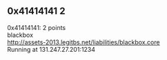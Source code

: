 ## 0x41414141 2  
0x41414141: 2 points  
blackbox  
http://assets-2013.legitbs.net/liabilities/blackbox.core  
Running at 131.247.27.201:1234  

